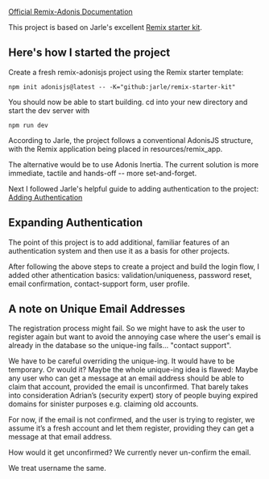 [Official Remix-Adonis Documentation](https://matstack.dev/remix-adonisjs/)

This project is based on Jarle's excellent [Remix starter kit](https://github.com/jarle/remix-starter-kit).

## Here's how I started the project

Create a fresh remix-adonisjs project using the Remix starter template:

`npm init adonisjs@latest -- -K="github:jarle/remix-starter-kit"`

You should now be able to start building. cd into your new directory and start the dev server with 

`npm run dev`

According to Jarle, the project follows a conventional AdonisJS structure, with the Remix application being placed in resources/remix_app. 

The alternative would be to use Adonis Inertia.  The current solution is more immediate, tactile and hands-off -- more set-and-forget.

Next I followed Jarle's helpful guide to adding authentication to the project: [Adding Authentication](https://matstack.dev/remix-adonisjs/adding-authentication)

## Expanding Authentication

The point of this project is to add additional, familiar features of an authentication system and then use it as a basis for other projects.

After following the above steps to create a project and build the login flow, I added other athentication basics: validation/uniqueness, password reset, email confirmation, contact-support form, user profile.

## A note on Unique Email Addresses

The registration process might fail.
So we might have to ask the user to register again but want to avoid the annoying case where the user's email is already in the
database so the unique-ing fails... "contact support".

We have to be careful overriding the unique-ing. It would have to be temporary.  Or would it?
Maybe the whole unique-ing idea is flawed:
Maybe any user who can get a message at an email address should be able to claim that account, provided the email is unconfirmed.
That barely takes into consideration Adrian’s (security expert) story of people buying expired domains for sinister purposes e.g. claiming old accounts.

For now, if the email is not confirmed, and the user is trying to register, we assume it’s a fresh account and let them register, providing they can get a message at that email address.  

How would it get unconfirmed?  We currently never un-confirm the email.

We treat username the same.

